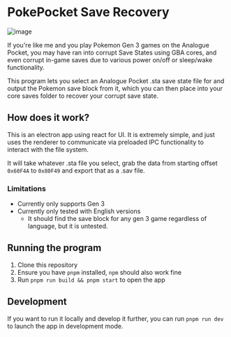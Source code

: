 # PokePocket Save Recovery
![image](https://github.com/Galkon/pokepocket-save-recovery/assets/1406556/9909d35f-c5b1-4f4e-bfab-38c42cbc5b6f)

If you're like me and you play Pokemon Gen 3 games on the Analogue Pocket, you may have ran into corrupt Save States using GBA cores, and even corrupt in-game saves due to various power on/off or sleep/wake functionality.

This program lets you select an Analogue Pocket .sta save state file for and output the Pokemon save block from it, which you can then place into your core saves folder to recover your corrupt save state.

## How does it work?
This is an electron app using react for UI. It is extremely simple, and just uses the renderer to communicate via preloaded IPC functionality to interact with the file system.

It will take whatever .sta file you select, grab the data from starting offset `0x60F4A` to `0x80F49` and export that as a .sav file.

### Limitations
- Currently only supports Gen 3
- Currently only tested with English versions
  - It should find the save block for any gen 3 game regardless of language, but it is untested.

## Running the program
1. Clone this repository
2. Ensure you have `pnpm` installed, `npm` should also work fine
3. Run `pnpm run build && pnpm start` to open the app

## Development
If you want to run it locally and develop it further, you can run `pnpm run dev` to launch the app in development mode.
